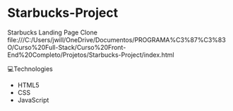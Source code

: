 # Starbucks-Project
Starbucks Landing Page Clone
file:///C:/Users/jwill/OneDrive/Documentos/PROGRAMA%C3%87%C3%83O/Curso%20Full-Stack/Curso%20Front-End%20Completo/Projetos/Starbucks-Project/index.html

💻Technologies
- HTML5
- CSS
- JavaScript
